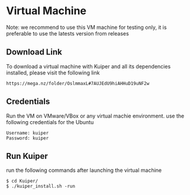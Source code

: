 # Virtual Machine
Note: we recommend to use this VM machine for testing only, it is preferable to use the latests version from releases

## Download Link

To download a virtual machine with Kuiper and all its dependencies installed, please visit the following link 
```
https://mega.nz/folder/OslmmaxL#7AUJEdU9hiAHHuD19uNF2w
```

## Credentials
Run the VM on VMware/VBox or any virtual machie environment.
use the following credentials for the Ubuntu

```
Username: kuiper
Password: kuiper
```

## Run Kuiper

run the following commands after launching the virtual machine 

```
$ cd Kuiper/
$ ./kuiper_install.sh -run 
```
